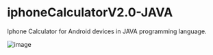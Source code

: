 # iphoneCalculatorV2.0-JAVA
Iphone Calculator for Android devices
in JAVA programming language.

![image](https://user-images.githubusercontent.com/60171539/212469496-c55744c0-1301-480d-9055-4df702ec4607.png)

